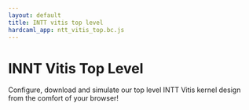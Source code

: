```yaml
---
layout: default
title: INTT vitis top level
hardcaml_app: ntt_vitis_top.bc.js
---
```


# INNT Vitis Top Level

Configure, download and simulate our top level INTT Vitis kernel design from the comfort of 
your browser!

<div id="hardcaml_app">
</div>
